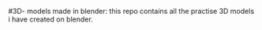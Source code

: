 #3D- models made in blender:
this repo contains all the practise 3D models i have created on blender.
